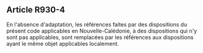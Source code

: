 Article R930-4
----
En l'absence d'adaptation, les références faites par des dispositions du présent
code applicables en Nouvelle-Calédonie, à des dispositions qui n'y sont pas
applicables, sont remplacées par les références aux dispositions ayant le même
objet applicables localement.
